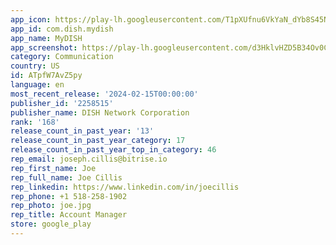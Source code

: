 ```yaml
---
app_icon: https://play-lh.googleusercontent.com/T1pXUfnu6VkYaN_dYb8S45NeBLCFwoUIWzGOXgOzd0h4gwcvzww1jTA8VKoJRYgU6lc
app_id: com.dish.mydish
app_name: MyDISH
app_screenshot: https://play-lh.googleusercontent.com/d3HklvHZD5B34Ov0CipWgjwhd-GL3aUGZdcMrjUZ6ccLMJhvW-Nq8583QEj_je-pwvkO
category: Communication
country: US
id: ATpfW7AvZ5py
language: en
most_recent_release: '2024-02-15T00:00:00'
publisher_id: '2258515'
publisher_name: DISH Network Corporation
rank: '168'
release_count_in_past_year: '13'
release_count_in_past_year_category: 17
release_count_in_past_year_top_in_category: 46
rep_email: joseph.cillis@bitrise.io
rep_first_name: Joe
rep_full_name: Joe Cillis
rep_linkedin: https://www.linkedin.com/in/joecillis
rep_phone: +1 518-258-1902
rep_photo: joe.jpg
rep_title: Account Manager
store: google_play
---
```

